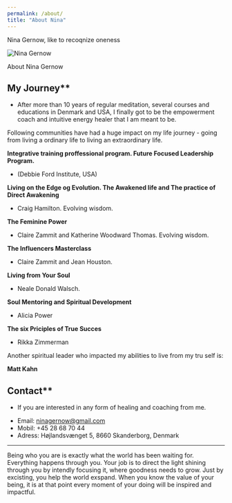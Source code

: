 ```yaml
---
permalink: /about/
title: "About Nina"
---
```


Nina Gernow, like to recoqnize oneness

![Nina Gernow](/assets/images/nina-gernow-photo-small01.jpg) 

About Nina Gernow

## My Journey**

- After more than 10 years of regular meditation, several courses and educations in Denmark and USA, I finally got to be the empowerment coach and intuitive energy healer that I am meant to be.

Following communities have had a huge impact on my life journey - going from living a ordinary life to living an extraordinary life. 

**Integrative training proffessional program. Future Focused Leadership Program.**

 - (Debbie Ford Institute, USA)

**Living on the Edge og Evolution. The Awakened life and The practice of Direct Awakening**

 -  Craig Hamilton. Evolving wisdom.

**The Feminine Power**

 -  Claire Zammit and Katherine Woodward Thomas. Evolving wisdom.
 
 **The Influencers Masterclass**
 
  -  Claire Zammit and Jean Houston.

**Living from Your Soul**

 -  Neale Donald Walsch.

**Soul Mentoring and Spiritual Development**

 -  Alicia Power

**The six Priciples of True Succes**

 -  Rikka Zimmerman

Another spiritual leader who impacted my abilities to live from my tru self is:

**Matt Kahn**

## Contact**

 - If you are interested in any form of healing and coaching from me. 
* Email: ninagernow@gmail.com
* Mobil: +45 28 68 70 44
* Adress: Højlandsvænget 5, 8660 Skanderborg, Denmark


---

Being who you are is exactly what the world has been waiting for. Everything happens through you. Your job is to direct the light shining through you by intendly focusing it, where goodness needs to grow. Just by excisting, you help the world exspand. When you know the value of your being, it is at that point every moment of your doing will be inspired and impactful.








